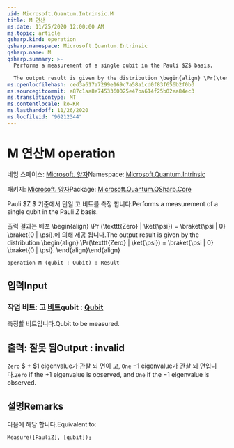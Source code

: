 ```yaml
---
uid: Microsoft.Quantum.Intrinsic.M
title: M 연산
ms.date: 11/25/2020 12:00:00 AM
ms.topic: article
qsharp.kind: operation
qsharp.namespace: Microsoft.Quantum.Intrinsic
qsharp.name: M
qsharp.summary: >-
  Performs a measurement of a single qubit in the Pauli $Z$ basis.

  The output result is given by the distribution \begin{align} \Pr(\texttt{Zero} | \ket{\psi}) = \braket{\psi | 0} \braket{0 | \psi}. \end{align}
ms.openlocfilehash: ced3a617a7299e169c7a58a1cd0f83f656b2f0b3
ms.sourcegitcommit: a87c1aa8e7453360025e47ba614f25b02ea84ec3
ms.translationtype: MT
ms.contentlocale: ko-KR
ms.lasthandoff: 11/26/2020
ms.locfileid: "96212344"
---
```

# <a name="m-operation"></a><span data-ttu-id="e9855-102">M 연산</span><span class="sxs-lookup"><span data-stu-id="e9855-102">M operation</span></span>

<span data-ttu-id="e9855-103">네임 스페이스: [Microsoft. 양자](xref:Microsoft.Quantum.Intrinsic)</span><span class="sxs-lookup"><span data-stu-id="e9855-103">Namespace: [Microsoft.Quantum.Intrinsic](xref:Microsoft.Quantum.Intrinsic)</span></span>

<span data-ttu-id="e9855-104">패키지: [Microsoft. 양자](https://nuget.org/packages/Microsoft.Quantum.QSharp.Core)</span><span class="sxs-lookup"><span data-stu-id="e9855-104">Package: [Microsoft.Quantum.QSharp.Core](https://nuget.org/packages/Microsoft.Quantum.QSharp.Core)</span></span>


<span data-ttu-id="e9855-105">Pauli $Z $ 기준에서 단일 고 비트를 측정 합니다.</span><span class="sxs-lookup"><span data-stu-id="e9855-105">Performs a measurement of a single qubit in the Pauli $Z$ basis.</span></span>

<span data-ttu-id="e9855-106">출력 결과는 배포 \begin{align} \Pr (\texttt{Zero} | \ket{\psi}) = \braket{\psi | 0} \braket{0 | \psi}.에 의해 제공 됩니다.</span><span class="sxs-lookup"><span data-stu-id="e9855-106">The output result is given by the distribution \begin{align} \Pr(\texttt{Zero} | \ket{\psi}) = \braket{\psi | 0} \braket{0 | \psi}.</span></span>
<span data-ttu-id="e9855-107">\end{align}</span><span class="sxs-lookup"><span data-stu-id="e9855-107">\end{align}</span></span>

```qsharp
operation M (qubit : Qubit) : Result
```


## <a name="input"></a><span data-ttu-id="e9855-108">입력</span><span class="sxs-lookup"><span data-stu-id="e9855-108">Input</span></span>

### <a name="qubit--qubit"></a><span data-ttu-id="e9855-109">작업 비트: 고 [비트](xref:microsoft.quantum.lang-ref.qubit)</span><span class="sxs-lookup"><span data-stu-id="e9855-109">qubit : [Qubit](xref:microsoft.quantum.lang-ref.qubit)</span></span>

<span data-ttu-id="e9855-110">측정할 비트입니다.</span><span class="sxs-lookup"><span data-stu-id="e9855-110">Qubit to be measured.</span></span>



## <a name="output--__invalidresult__"></a><span data-ttu-id="e9855-111">출력: __잘못 <Result> 됨__</span><span class="sxs-lookup"><span data-stu-id="e9855-111">Output : __invalid<Result>__</span></span>

<span data-ttu-id="e9855-112">`Zero` $ + $1 eigenvalue가 관찰 되 면이 고, `One` $-$1 eigenvalue가 관찰 되 면입니다.</span><span class="sxs-lookup"><span data-stu-id="e9855-112">`Zero` if the $+1$ eigenvalue is observed, and `One` if the $-1$ eigenvalue is observed.</span></span>

## <a name="remarks"></a><span data-ttu-id="e9855-113">설명</span><span class="sxs-lookup"><span data-stu-id="e9855-113">Remarks</span></span>

<span data-ttu-id="e9855-114">다음에 해당 합니다.</span><span class="sxs-lookup"><span data-stu-id="e9855-114">Equivalent to:</span></span>

```qsharp
Measure([PauliZ], [qubit]);
```